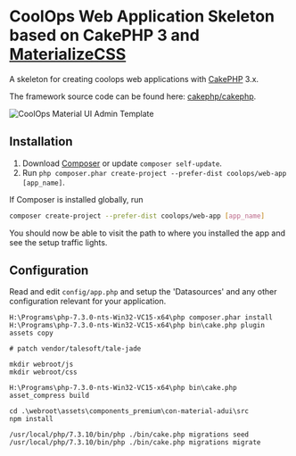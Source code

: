 # CoolOps Web Application Skeleton based on CakePHP 3 and [MaterializeCSS](http://materializecss.com)

A skeleton for creating coolops web applications with [CakePHP](http://cakephp.org) 3.x.

The framework source code can be found here: [cakephp/cakephp](https://github.com/cakephp/cakephp).

![CoolOps Material UI Admin Template](http://s18.postimg.org/57ofiw7ah/material_ui_admin_screenshot.jpg)

## Installation

1. Download [Composer](http://getcomposer.org/doc/00-intro.md) or update `composer self-update`.
2. Run `php composer.phar create-project --prefer-dist coolops/web-app [app_name]`.

If Composer is installed globally, run
```bash
composer create-project --prefer-dist coolops/web-app [app_name]
```

You should now be able to visit the path to where you installed the app and see
the setup traffic lights.

## Configuration

Read and edit `config/app.php` and setup the 'Datasources' and any other
configuration relevant for your application.


```
H:\Programs\php-7.3.0-nts-Win32-VC15-x64\php composer.phar install
H:\Programs\php-7.3.0-nts-Win32-VC15-x64\php bin\cake.php plugin assets copy

# patch vendor/talesoft/tale-jade

mkdir webroot/js
mkdir webroot/css

H:\Programs\php-7.3.0-nts-Win32-VC15-x64\php bin\cake.php asset_compress build

cd .\webroot\assets\components_premium\con-material-adui\src
npm install

/usr/local/php/7.3.10/bin/php ./bin/cake.php migrations seed
/usr/local/php/7.3.10/bin/php ./bin/cake.php migrations migrate
```



